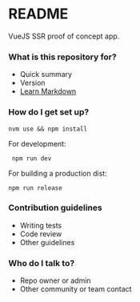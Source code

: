 # README #

VueJS SSR proof of concept app.

### What is this repository for? ###

* Quick summary
* Version
* [Learn Markdown](https://bitbucket.org/tutorials/markdowndemo)

### How do I get set up? ###

```nvm use && npm install```

For development:

``` npm run dev```

For building a production dist:

```npm run release```


### Contribution guidelines ###

* Writing tests
* Code review
* Other guidelines

### Who do I talk to? ###

* Repo owner or admin
* Other community or team contact